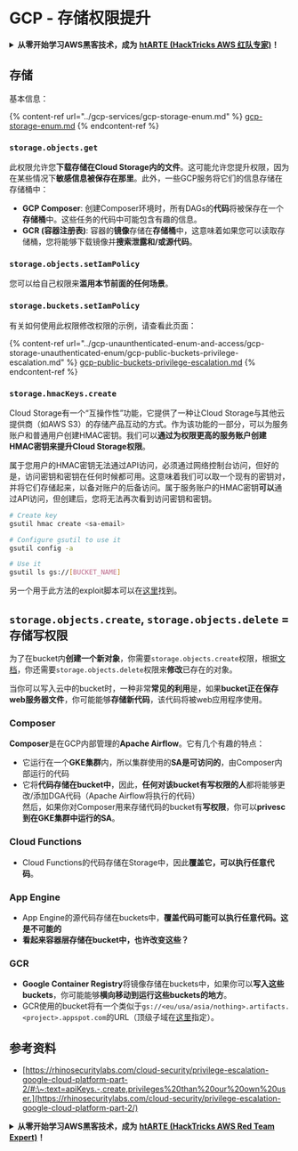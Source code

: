 # GCP - 存储权限提升

<details>

<summary><strong>从零开始学习AWS黑客技术，成为</strong> <a href="https://training.hacktricks.xyz/courses/arte"><strong>htARTE (HackTricks AWS 红队专家)</strong></a><strong>！</strong></summary>

支持HackTricks的其他方式：

* 如果您想在 **HackTricks中看到您的公司广告** 或 **下载HackTricks的PDF**，请查看[**订阅计划**](https://github.com/sponsors/carlospolop)！
* 获取[**官方的PEASS & HackTricks商品**](https://peass.creator-spring.com)
* 发现[**PEASS家族**](https://opensea.io/collection/the-peass-family)，我们独家的[**NFTs系列**](https://opensea.io/collection/the-peass-family)
* **加入** 💬 [**Discord群组**](https://discord.gg/hRep4RUj7f) 或 [**telegram群组**](https://t.me/peass) 或在 **Twitter** 🐦 上**关注**我 [**@carlospolopm**](https://twitter.com/carlospolopm)**。**
* **通过向** [**HackTricks**](https://github.com/carlospolop/hacktricks) 和 [**HackTricks Cloud**](https://github.com/carlospolop/hacktricks-cloud) github仓库提交PR来分享您的黑客技巧。

</details>

## 存储

基本信息：

{% content-ref url="../gcp-services/gcp-storage-enum.md" %}
[gcp-storage-enum.md](../gcp-services/gcp-storage-enum.md)
{% endcontent-ref %}

### `storage.objects.get`

此权限允许您**下载存储在Cloud Storage内的文件**。这可能允许您提升权限，因为在某些情况下**敏感信息被保存在那里**。此外，一些GCP服务将它们的信息存储在存储桶中：

* **GCP Composer**: 创建Composer环境时，所有DAGs的**代码**将被保存在一个**存储桶**中。这些任务的代码中可能包含有趣的信息。
* **GCR (容器注册表)**: 容器的**镜像**存储在**存储桶**中，这意味着如果您可以读取存储桶，您将能够下载镜像并**搜索泄露和/或源代码**。

### `storage.objects.setIamPolicy`

您可以给自己权限来**滥用本节前面的任何场景**。

### **`storage.buckets.setIamPolicy`**

有关如何使用此权限修改权限的示例，请查看此页面：

{% content-ref url="../gcp-unaunthenticated-enum-and-access/gcp-storage-unauthenticated-enum/gcp-public-buckets-privilege-escalation.md" %}
[gcp-public-buckets-privilege-escalation.md](../gcp-unaunthenticated-enum-and-access/gcp-storage-unauthenticated-enum/gcp-public-buckets-privilege-escalation.md)
{% endcontent-ref %}

### `storage.hmacKeys.create`

Cloud Storage有一个“互操作性”功能，它提供了一种让Cloud Storage与其他云提供商（如AWS S3）的存储产品互动的方式。作为该功能的一部分，可以为服务账户和普通用户创建HMAC密钥。我们可以**通过为权限更高的服务账户创建HMAC密钥来提升Cloud Storage权限**。

属于您用户的HMAC密钥无法通过API访问，必须通过网络控制台访问，但好的是，访问密钥和密钥在任何时候都可用。这意味着我们可以取一个现有的密钥对，并将它们存储起来，以备对账户的后备访问。属于服务账户的HMAC密钥**可以**通过API访问，但创建后，您将无法再次看到访问密钥和密钥。
```bash
# Create key
gsutil hmac create <sa-email>

# Configure gsutil to use it
gsutil config -a

# Use it
gsutil ls gs://[BUCKET_NAME]
```
另一个用于此方法的exploit脚本可以在[这里](https://github.com/RhinoSecurityLabs/GCP-IAM-Privilege-Escalation/blob/master/ExploitScripts/storage.hmacKeys.create.py)找到。

## `storage.objects.create`, `storage.objects.delete` = 存储写权限

为了在bucket内**创建一个新对象**，你需要`storage.objects.create`权限，根据[文档](https://cloud.google.com/storage/docs/access-control/iam-permissions#object_permissions)，你还需要`storage.objects.delete`权限来**修改**已存在的对象。

当你可以写入云中的bucket时，一种非常**常见的利用**是，如果**bucket正在保存web服务器文件**，你可能能够**存储新代码**，该代码将被web应用程序使用。

### Composer

**Composer**是在GCP内部管理的**Apache Airflow**。它有几个有趣的特点：

* 它运行在一个**GKE集群**内，所以集群使用的**SA是可访问的**，由Composer内部运行的代码
* 它将**代码存储在bucket中**，因此，**任何对该bucket有写权限的人**都将能够更改/添加DGA代码（Apache Airflow将执行的代码）\
然后，如果你对Composer用来存储代码的bucket有**写权限**，你可以**privesc到在GKE集群中运行的SA**。

### Cloud Functions

* Cloud Functions的代码存储在Storage中，因此**覆盖它，可以执行任意代码**。

### App Engine

* App Engine的源代码存储在buckets中，**覆盖代码可能可以执行任意代码。这是不可能的**
* **看起来容器层存储在bucket中，也许改变这些？**

### GCR

* **Google Container Registry**将镜像存储在buckets中，如果你可以**写入这些buckets**，你可能能够**横向移动到运行这些buckets的地方**。
* GCR使用的bucket将有一个类似于`gs://<eu/usa/asia/nothing>.artifacts.<project>.appspot.com`的URL（顶级子域在[这里](https://cloud.google.com/container-registry/docs/pushing-and-pulling)指定）。

## **参考资料**

* [https://rhinosecuritylabs.com/cloud-security/privilege-escalation-google-cloud-platform-part-2/#:\~:text=apiKeys.-,create,privileges%20than%20our%20own%20user.](https://rhinosecuritylabs.com/cloud-security/privilege-escalation-google-cloud-platform-part-2/)

<details>

<summary><strong>从零开始学习AWS黑客技术，成为</strong> <a href="https://training.hacktricks.xyz/courses/arte"><strong>htARTE (HackTricks AWS Red Team Expert)</strong></a><strong>！</strong></summary>

支持HackTricks的其他方式：

* 如果你想在**HackTricks中看到你的公司广告**或**下载HackTricks的PDF**，请查看[**订阅计划**](https://github.com/sponsors/carlospolop)！
* 获取[**官方PEASS & HackTricks商品**](https://peass.creator-spring.com)
* 发现[**PEASS家族**](https://opensea.io/collection/the-peass-family)，我们独家的[**NFTs系列**](https://opensea.io/collection/the-peass-family)
* **加入** 💬 [**Discord群组**](https://discord.gg/hRep4RUj7f) 或 [**telegram群组**](https://t.me/peass) 或在**Twitter**上**关注**我 🐦 [**@carlospolopm**](https://twitter.com/carlospolopm)**。**
* **通过向** [**HackTricks**](https://github.com/carlospolop/hacktricks) 和 [**HackTricks Cloud**](https://github.com/carlospolop/hacktricks-cloud) github仓库提交PR来分享你的黑客技巧。

</details>
